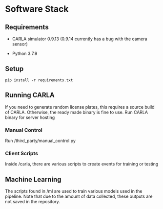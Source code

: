 # Software Stack

## Requirements

- CARLA simulator 0.9.13 (0.9.14 currently has a bug with the camera sensor)

- Python 3.7.9

## Setup
```
pip install -r requirements.txt
```

## Running CARLA
If you need to generate random license plates, this requires a source build of CARLA. Otherwise, the ready made binary is fine to use. Run CARLA binary for server hosting

### Manual Control
Run /third_party/manual_control.py

### Client Scripts
Inside /carla, there are various scripts to create events for training or testing

## Machine Learning
The scripts found in /ml are used to train various models used in the pipeline. Note that due to the amount of data collected,
these outputs are not saved in the repository. 